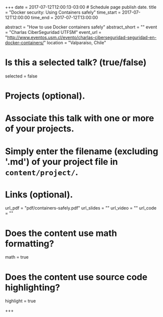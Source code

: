 +++
date = 2017-07-12T12:00:13-03:00  # Schedule page publish date.
title = "Docker security: Using Containers safely"
time_start = 2017-07-12T12:00:00
time_end = 2017-07-12T13:00:00


abstract = "How to use Docker containers safely"
abstract_short = ""
event = "Charlas CiberSeguridad UTFSM"
event_url = "http://www.eventos.usm.cl/evento/charlas-ciberseguridad-seguridad-en-docker-containers/"
location = "Valparaíso, Chile"

# Is this a selected talk? (true/false)
selected = false

# Projects (optional).
#   Associate this talk with one or more of your projects.
#   Simply enter the filename (excluding '.md') of your project file in `content/project/`.

# Links (optional).
url_pdf = "pdf/containers-safely.pdf"
url_slides = ""
url_video = ""
url_code = ""

# Does the content use math formatting?
math = true

# Does the content use source code highlighting?
highlight = true



+++
